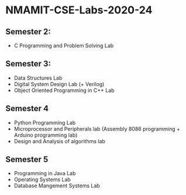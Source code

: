 # NMAMIT-CSE-Labs-2020-24

## Semester 2: 
- C Programming and Problem Solving Lab

## Semester 3:
- Data Structures Lab
- Digital System Design Lab (+ Verilog)
- Object Oriented Programming in C++ Lab

## Semester 4
- Python Programming Lab
- Microprocessor and Peripherals lab (Assembly 8086 programming + Arduino programming lab)
- Design and Analysis of algorithms lab

## Semester 5
- Programming in Java Lab
- Operating Systems Lab
- Database Mangement Systems Lab

